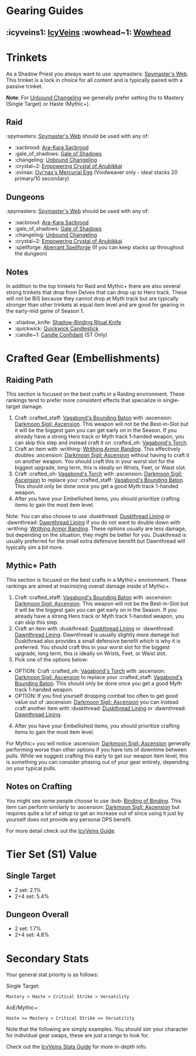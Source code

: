 # Gearing Guides
## :icyveins1: [IcyVeins](<https://www.icy-veins.com/wow/shadow-priest-pve-dps-gear-best-in-slot>) :wowhead~1: [Wowhead](<https://www.wowhead.com/guide/classes/priest/shadow/bis-gear>)
# Trinkets
As a Shadow Priest you always want to use :spymasters: [Spymaster's Web](<https://www.wowhead.com/item=220202>). This trinket is a lock in choice for all content and is typically paired with a passive trinket.

**Note**: For [Unbound Changeling](<https://www.wowhead.com/item=178708>) we generally
prefer setting ths to Mastery (Single Target) or Haste (Mythic+).
## Raid
:spymasters: [Spymaster's Web](<https://www.wowhead.com/item=220202>) should be used with any of:
- :sacbrood: [Ara-Kara Sacbrood](<https://www.wowhead.com/item=219314>)
- :gale_of_shadows: [Gale of Shadows](<https://www.wowhead.com/item=133304>)
- :changeling: [Unbound Changeling](<https://www.wowhead.com/item=178708>)
- :crystal~2: [Empowering Crystal of Anubikkaj](<https://www.wowhead.com/item=219312>)
- :ovinax: [Ovi'nax's Mercurial Egg](<https://www.wowhead.com/item=220305>) (Voidweaver only - ideal stacks 20 primary/10 secondary)
## Dungeons
:spymasters: [Spymaster's Web](<https://www.wowhead.com/item=220202>) should be used with any of:
- :sacbrood: [Ara-Kara Sacbrood](<https://www.wowhead.com/item=219314>)
- :gale_of_shadows: [Gale of Shadows](<https://www.wowhead.com/item=133304>)
- :changeling: [Unbound Changeling](<https://www.wowhead.com/item=178708>)
- :crystal~2: [Empowering Crystal of Anubikkaj](<https://www.wowhead.com/item=219312>)
- :spellforge: [Aberrant Spellforge](<https://www.wowhead.com/item=212451>) (If you can keep stacks up throughout the dungeon)
## Notes
In addition to the top trinkets for Raid and Mythic+ there are also several strong trinkets that drop from Delves that can drop up to Hero track. These will not be BiS because they cannot drop at Myth track but are typically stronger than other trinkets at equal item level and are good for gearing in the early-mid game of Season 1.
- :shadow_knife: [Shadow-Binding Ritual Knife](<https://www.wowhead.com/item=215178>)
- :quickwick: [Quickwick Candlestick](<https://www.wowhead.com/item=225649>)
- :candle~1: [Candle Confidant](<https://www.wowhead.com/item=225648>) (ST Only)

# Crafted Gear (Embellishments)
## Raiding Path
This section is focused on the best crafts in a Raiding environment. These rankings tend to prefer more consistent effects that specialize in single-target damage.

1. Craft :crafted_staff: [Vagabond's Bounding Baton](<https://www.wowhead.com/item=222568>) with :ascension: [Darkmoon Sigil: Ascension](<https://www.wowhead.com/item=226024>). This weapon will not be the Best-in-Slot but it will be the biggest gain you can get early on in the Season. If you already have a strong Hero track or Myth track 1-handed weapon, you can skip this step and instead craft it on :crafted_oh: [Vagabond's Torch](<https://www.wowhead.com/item=222566>).
2. Craft an item with :writhing: [Writhing Armor Banding](<https://www.wowhead.com/item=219506>). This effectively doubles :ascension: [Darkmoon Sigil: Ascension](<https://www.wowhead.com/item=226024>) without having to craft it on another weapon. You should craft this in your worst slot for the biggest upgrade, long term, this is ideally on Wrists, Feet, or Waist slot.
3. Craft :crafted_oh: [Vagabond's Torch](<https://www.wowhead.com/item=222566>) with :ascension: [Darkmoon Sigil: Ascension](<https://www.wowhead.com/item=226024>) to replace your :crafted_staff: [Vagabond's Bounding Baton](<https://www.wowhead.com/item=222568>). This should only be done once you get a good Myth track 1-handed weapon.
4. After you have your Embellished items, you should prioritize crafting items to gain the most item level.

Note: You can also choose to use :duskthread: [Duskthread Lining](<https://www.wowhead.com/item=222873>) or :dawnthread: [Dawnthread Lining](<https://www.wowhead.com/item=222870>) if you do not want to double down with :writhing: [Writhing Armor Banding](<https://www.wowhead.com/item=219506>). These options usually are less damage, but depending on the situation, they might be better for you. Duskthread is usually preferred for the small extra defensive benefit but Dawnthread will typically sim a bit more.

## Mythic+ Path
This section is focused on the best crafts in a Mythic+ environment. These rankings are aimed at maximizing overall damage inside of Mythic+.

1. Craft :crafted_staff: [Vagabond's Bounding Baton](<https://www.wowhead.com/item=222568>) with :ascension: [Darkmoon Sigil: Ascension](<https://www.wowhead.com/item=226024>). This weapon will not be the Best-in-Slot but it will be the biggest gain you can get early on in the Season. If you already have a strong Hero track or Myth track 1-handed weapon, you can skip this step.
2. Craft an item with :duskthread: [Duskthread Lining](<https://www.wowhead.com/item=222873>) or :dawnthread: [Dawnthread Lining](<https://www.wowhead.com/item=222870>). Dawnthread is usually slightly more damage but Duskthread also provides a small defensive benefit which is why it is preferred. You should craft this in your worst slot for the biggest upgrade, long term, this is ideally on Wrists, Feet, or Waist slot.
3. Pick one of the options below:
  - OPTION: Craft :crafted_oh: [Vagabond's Torch](<https://www.wowhead.com/item=222566>) with :ascension: [Darkmoon Sigil: Ascension](<https://www.wowhead.com/item=226024>) to replace your :crafted_staff: [Vagabond's Bounding Baton](<https://www.wowhead.com/item=222568>). This should only be done once you get a good Myth track 1-handed weapon.
  - OPTION: If you find yourself dropping combat too often to get good value out of :ascension: [Darkmoon Sigil: Ascension](<https://www.wowhead.com/item=226024>) you can instead craft another item with :duskthread: [Duskthread Lining](<https://www.wowhead.com/item=222873>) or :dawnthread: [Dawnthread Lining](<https://www.wowhead.com/item=222870>).
4. After you have your Embellished items, you should prioritize crafting items to gain the most item level.

For Mythic+ you will notice :ascension: [Darkmoon Sigil: Ascension](<https://www.wowhead.com/item=226024>) generally performing worse than other options if you have lots of downtime between pulls. While we suggest crafting this early to get our weapon item level, this is something you can consider phasing out of your gear entirely, depending on your typical pulls.

## Notes on Crafting
You might see some people choose to use :bob: [Binding of Binding](<https://www.wowhead.com/item=215133>). This item can perform similarly to :ascension: [Darkmoon Sigil: Ascension](<https://www.wowhead.com/item=226024>) but requires quite a lot of setup to get an increase out of since using it just by yourself does not provide any personal DPS benefit.

For more detail check out the [IcyVeins Guide](<https://www.icy-veins.com/wow/shadow-priest-pve-dps-gear-best-in-slot#crafted-profession-gear>).

# Tier Set (S1) Value

## Single Target
- 2 set: 2.1%
- 2+4 set: 5.4%
## Dungeon Overall
- 2 set: 1.7%
- 2+4 set: 4.8%

# Secondary Stats
Your general stat priority is as follows:

Single Target:
```
Mastery > Haste > Critical Strike > Versatility
```

AoE/Mythic+:
```
Haste >= Mastery > Critical Strike >= Versatility
```

Note that the following are simply examples. You should sim your character for individual gear swaps, these are just a range to look for.

Check out the [IcyVeins Stats Guide](<https://www.icy-veins.com/wow/shadow-priest-pve-dps-stat-priority>) for more in-depth info.